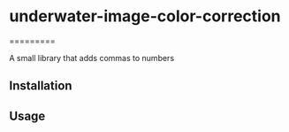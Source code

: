 # underwater-image-color-correction

=========

A small library that adds commas to numbers

## Installation


## Usage

    